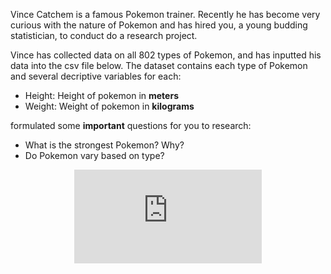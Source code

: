 Vince Catchem is a famous Pokemon trainer. Recently he has become very curious with the nature of Pokemon and has hired you, a young budding statistician, to conduct do a research project. 

Vince has collected data on all 802 types of Pokemon, and has inputted his data into the csv file below. The dataset contains each type of Pokemon and several decriptive variables for each:
* Height: Height of pokemon in **meters**
* Weight: Weight of pokemon in **kilograms**


formulated some **important** questions for you to research: 
* What is the strongest Pokemon? Why? 
* Do Pokemon vary based on type? 

<p align="center"> 
  <iframe src="https://www.youtube.com/embed/6xKWiCMKKJg" frameborder="0" allow="accelerometer; autoplay; encrypted-media; gyroscope; picture-in-picture" allowfullscreen class="frame"></iframe> </p>


